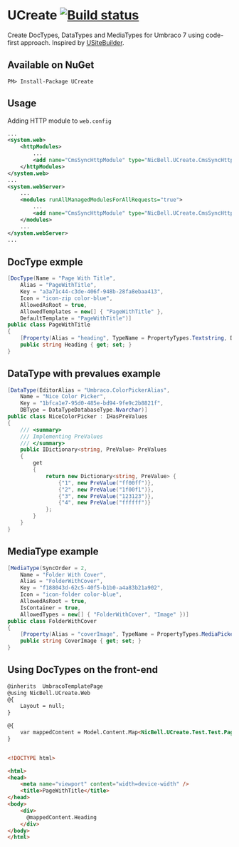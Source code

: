 UCreate [![Build status](https://ci.appveyor.com/api/projects/status/60v4v2cbl6nxmf0q)](https://ci.appveyor.com/project/nicbell/ucreate)
=======

Create DocTypes, DataTypes and MediaTypes for Umbraco 7 using code-first approach. Inspired by [USiteBuilder](https://github.com/spopovic/uSiteBuilder).

Available on NuGet
---
```
PM> Install-Package UCreate
```

Usage
---

Adding HTTP module to ```web.config```

```xml
...
<system.web>
	<httpModules>
		...
		<add name="CmsSyncHttpModule" type="NicBell.UCreate.CmsSyncHttpModule, NicBell.UCreate" />
	</httpModules>
</system.web>
...
<system.webServer>
	...
	<modules runAllManagedModulesForAllRequests="true">
		...
		<add name="CmsSyncHttpModule" type="NicBell.UCreate.CmsSyncHttpModule, NicBell.UCreate" />
	</modules>
	...
</system.webServer>
...
```
DocType exmple
---
```csharp
[DocType(Name = "Page With Title",
    Alias = "PageWithTitle",
    Key = "a3a71c44-c3de-406f-948b-28fa8ebaa413",
    Icon = "icon-zip color-blue",
    AllowedAsRoot = true,
    AllowedTemplates = new[] { "PageWithTitle" },
    DefaultTemplate = "PageWithTitle")]
public class PageWithTitle
{
    [Property(Alias = "heading", TypeName = PropertyTypes.Textstring, Description = "Heading for page", Mandatory = true, TabName = "Content")]
    public string Heading { get; set; }
}
```

DataType with prevalues example
---
```csharp
[DataType(EditorAlias = "Umbraco.ColorPickerAlias",
    Name = "Nice Color Picker",
    Key = "1bfca1e7-95d0-485e-bd94-9fe9c2b8821f",
    DBType = DataTypeDatabaseType.Nvarchar)]
public class NiceColorPicker : IHasPreValues
{
    /// <summary>
    /// Implementing PreValues
    /// </summary>
    public IDictionary<string, PreValue> PreValues
    {
        get
        {
            return new Dictionary<string, PreValue> {
                {"1", new PreValue("ff00ff")},
                {"2", new PreValue("1f00f1")},
                {"3", new PreValue("123123")},
                {"4", new PreValue("ffffff")}
            };
        }
    }
}
```

MediaType example
---
```csharp
[MediaType(SyncOrder = 2,
    Name = "Folder With Cover",
    Alias = "FolderWithCover",
    Key = "f188043d-62c5-40f5-b1b0-a4a83b21a902",
    Icon = "icon-folder color-blue",
    AllowedAsRoot = true,
    IsContainer = true,
    AllowedTypes = new[] { "FolderWithCover", "Image" })]
public class FolderWithCover
{
    [Property(Alias = "coverImage", TypeName = PropertyTypes.MediaPicker, Description = "Cover image.", Mandatory = true)]
    public string CoverImage { get; set; }
}
```

Using DocTypes on the front-end
---
```html
@inherits  UmbracoTemplatePage
@using NicBell.UCreate.Web
@{
    Layout = null;
}

@{
    var mappedContent = Model.Content.Map<NicBell.UCreate.Test.Test.PageWithTitle>();
}


<!DOCTYPE html>

<html>
<head>
    <meta name="viewport" content="width=device-width" />
    <title>PageWithTitle</title>
</head>
<body>
    <div>  
      @mappedContent.Heading
    </div>
</body>
</html>
```